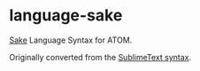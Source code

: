 # language-sake

[Sake][1] Language Syntax for ATOM.

Originally converted from the [SublimeText syntax][2].

[1]: https://github.com/anurse/Sublime-Sake
[2]: https://github.com/anurse/Sublime-Sake
